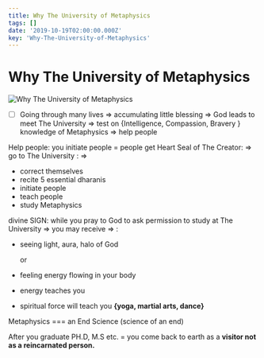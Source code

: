 ```yaml
---
title: Why The University of Metaphysics
tags: []
date: '2019-10-19T02:00:00.000Z'
key: 'Why-The-University-of-Metaphysics'
---
```


# Why The University of Metaphysics

![Why The University of Metaphysics](https://i.imgur.com/aWqaC6A.png)

-[ ] Going through many lives => accumulating little blessing => God leads to meet The University => test on {Intelligence, Compassion, Bravery } knowledge of Metaphysics => help people

Help people: you initiate people = people get Heart Seal of The Creator: ⇒ go to The University : ⇒

-   correct themselves
-   recite 5 essential dharanis
-   initiate people
-   teach people
-   study Metaphysics

divine SIGN: while you pray to God to ask permission to study at The University ⇒ you may receive ⇒ :

-   seeing light, aura, halo of God

    or

-   feeling energy flowing in your body
-   energy teaches you
-   spiritual force will teach you **{yoga, martial arts, dance}**

Metaphysics === an End Science (science of an end)

After you graduate PH.D, M.S etc. = you come back to earth as a **visitor not as a reincarnated person.**
